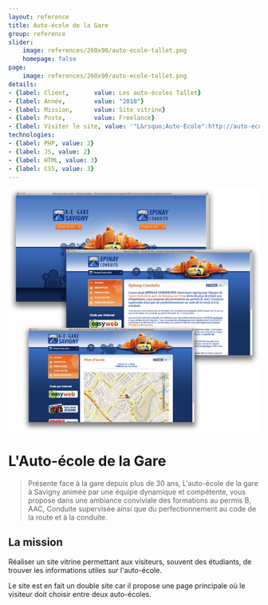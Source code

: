 ```yaml
---
layout: reference
title: Auto-école de la Gare
group: reference
slider:
    image: references/260x90/auto-ecole-tallet.png
    homepage: false
page:
    image: references/260x90/auto-ecole-tallet.png
details:
- {label: Client,       value: Les auto-écoles Tallet}
- {label: Année,        value: "2010"}
- {label: Mission,      value: Site vitrine}
- {label: Poste,        value: Freelance}
- {label: Visiter le site, value: '"L&rsquo;Auto-Ecole":http://auto-ecole-tallet.fr'}
technologies:
- {label: PHP, value: 2}
- {label: JS, value: 2}
- {label: HTML, value: 3}
- {label: CSS, value: 3}
---
```


![Capture d'écran du site internet][main_image]

# L'Auto-école de la Gare

> Présente face à la gare depuis plus de 30 ans, L'auto-école de la gare à Savigny animée par une équipe dynamique et compétente, vous propose dans une ambiance conviviale des formations au permis B, AAC, Conduite supervisée ainsi que du perfectionnement au code de la route et à la conduite. 

## La mission

Réaliser un site vitrine permettant aux visiteurs, souvent des étudiants, de trouver les informations utiles sur l'auto-école.

Le site est en fait un double site car il propose une page principale où le visiteur doit choisir entre deux auto-écoles.

[main_image]: /images/references/auto-ecole-tallet.png "Capture d'écran du site internet"

